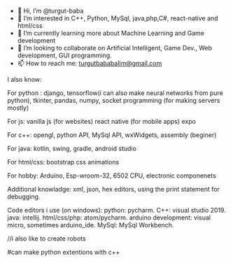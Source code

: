 - 👋 Hi, I’m @turgut-baba
- 👀 I’m interested in C++, Python, MySql, java,php,C#, react-native and html/css
- 🌱 I’m currently learning more about Machine Learning and Game development
- 💞️ I’m looking to collaborate on Artificial Intelligent, Game Dev., Web development, GUI programming.
- 📫 How to reach me: turgutbababalim@gmail.com

I also know:

For python : 
      django,
       tensorflow(i can also make neural networks from pure python),
       tkinter,
       pandas,
       numpy,
       socket programming (for making servers mostly)
       
   For js:
       vanilla js (for websites)
       react native (for mobile apps)
       expo
       
   For c++:
      opengl,
      python API,
      MySql API,
      wxWidgets,
      assembly (beginer)
     
   For java:
      kotlin,
      swing,
      gradle,
      android studio
      
   For html/css:
      bootstrap
      css animations
      
   For hobby:
      Arduino,
      Esp-wroom-32,
      6502 CPU,
      electronic componenets
      
   Additional knowladge:
      xml,
      json,
      hex editors,
      using the print statement for debugging.
      
      
Code editors i use (on windows):
    python: pycharm. 
    C++: visual studio 2019.
    java: intellij.
    html/css/php: atom/pycharm.
    arduino development: visual micro, sometimes arduino_ide.
    MySql: MySql Workbench.

//i also like to create robots

#can make python extentions with c++
